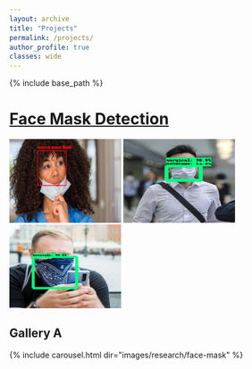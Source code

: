 ```yaml
---
layout: archive
title: "Projects"
permalink: /projects/
author_profile: true
classes: wide
---
```

{% include base_path %}

# [Face Mask Detection](projects/face-mask.md)
<p float="left">
  <img src="/images/research/face-mask/correct-mask-1.jpg" height="150" width="200" />
  <img src="/images/research/face-mask/mask-type-1.png" height="150" width="200" /> 
  <img src="/images/research/face-mask/mask-type-3.png" height="150" width="200" />
</p>


## Gallery A

{% include carousel.html dir="images/research/face-mask" %}
